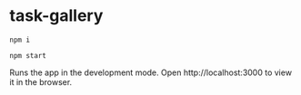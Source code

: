 # task-gallery



    npm i

    npm start



Runs the app in the development mode.
Open http://localhost:3000 to view it in the browser.
